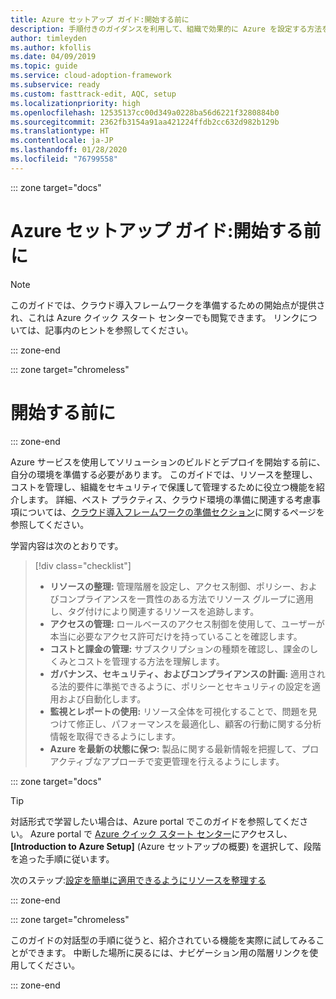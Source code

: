 ```yaml
---
title: Azure セットアップ ガイド:開始する前に
description: 手順付きのガイダンスを利用して、組織で効果的に Azure を設定する方法を学習します。
author: timleyden
ms.author: kfollis
ms.date: 04/09/2019
ms.topic: guide
ms.service: cloud-adoption-framework
ms.subservice: ready
ms.custom: fasttrack-edit, AQC, setup
ms.localizationpriority: high
ms.openlocfilehash: 12535137cc00d349a0228ba56d6221f3280884b0
ms.sourcegitcommit: 2362fb3154a91aa421224ffdb2cc632d982b129b
ms.translationtype: HT
ms.contentlocale: ja-JP
ms.lasthandoff: 01/28/2020
ms.locfileid: "76799558"
---
```

::: zone target="docs"

# <a name="azure-setup-guide-before-you-start"></a>Azure セットアップ ガイド:開始する前に

> [!NOTE]
> このガイドでは、クラウド導入フレームワークを準備するための開始点が提供され、これは Azure クイック スタート センターでも閲覧できます。 リンクについては、記事内のヒントを参照してください。

::: zone-end

::: zone target="chromeless"

# <a name="before-you-start"></a>開始する前に

::: zone-end

Azure サービスを使用してソリューションのビルドとデプロイを開始する前に、自分の環境を準備する必要があります。 このガイドでは、リソースを整理し、コストを管理し、組織をセキュリティで保護して管理するために役立つ機能を紹介します。 詳細、ベスト プラクティス、クラウド環境の準備に関連する考慮事項については、[クラウド導入フレームワークの準備セクション](../index.md)に関するページを参照してください。

学習内容は次のとおりです。

> [!div class="checklist"]
>
> - **リソースの整理:** 管理階層を設定し、アクセス制御、ポリシー、およびコンプライアンスを一貫性のある方法でリソース グループに適用し、タグ付けにより関連するリソースを追跡します。
> - **アクセスの管理:** ロールベースのアクセス制御を使用して、ユーザーが本当に必要なアクセス許可だけを持っていることを確認します。
> - **コストと課金の管理:** サブスクリプションの種類を確認し、課金のしくみとコストを管理する方法を理解します。
> - **ガバナンス、セキュリティ、およびコンプライアンスの計画:** 適用される法的要件に準拠できるように、ポリシーとセキュリティの設定を適用および自動化します。
> - **監視とレポートの使用:** リソース全体を可視化することで、問題を見つけて修正し、パフォーマンスを最適化し、顧客の行動に関する分析情報を取得できるようにします。
> - **Azure を最新の状態に保つ:** 製品に関する最新情報を把握して、プロアクティブなアプローチで変更管理を行えるようにします。

::: zone target="docs"

> [!TIP]
> 対話形式で学習したい場合は、Azure portal でこのガイドを参照してください。 Azure portal で [Azure クイック スタート センター](https://portal.azure.com/?feature.quickstart=true#blade/Microsoft_Azure_Resources/QuickstartCenterBlade)にアクセスし、 **[Introduction to Azure Setup]** \(Azure セットアップの概要\) を選択して、段階を追った手順に従います。

次のステップ:[設定を簡単に適用できるようにリソースを整理する](./organize-resources.md)

::: zone-end

::: zone target="chromeless"

このガイドの対話型の手順に従うと、紹介されている機能を実際に試してみることができます。 中断した場所に戻るには、ナビゲーション用の階層リンクを使用してください。

::: zone-end
